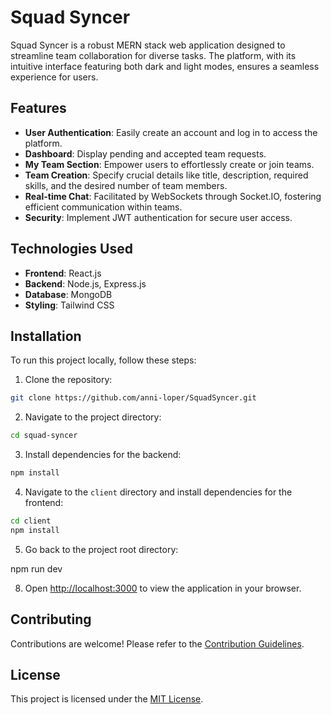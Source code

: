 # Squad Syncer

Squad Syncer is a robust MERN stack web application designed to streamline team collaboration for diverse tasks. The platform, with its intuitive interface featuring both dark and light modes, ensures a seamless experience for users. 

## Features

- **User Authentication**: Easily create an account and log in to access the platform.
- **Dashboard**: Display pending and accepted team requests.
- **My Team Section**: Empower users to effortlessly create or join teams.
- **Team Creation**: Specify crucial details like title, description, required skills, and the desired number of team members.
- **Real-time Chat**: Facilitated by WebSockets through Socket.IO, fostering efficient communication within teams.
- **Security**: Implement JWT authentication for secure user access.

## Technologies Used

- **Frontend**: React.js
- **Backend**: Node.js, Express.js
- **Database**: MongoDB
- **Styling**: Tailwind CSS

## Installation

To run this project locally, follow these steps:

1. Clone the repository:

```bash
git clone https://github.com/anni-loper/SquadSyncer.git
```

2. Navigate to the project directory:

```bash
cd squad-syncer
```

3. Install dependencies for the backend:

```bash
npm install
```

4. Navigate to the `client` directory and install dependencies for the frontend:

```bash
cd client
npm install
```

5. Go back to the project root directory:

npm run dev

8. Open [http://localhost:3000](http://localhost:3000) to view the application in your browser.

## Contributing

Contributions are welcome! Please refer to the [Contribution Guidelines](CONTRIBUTING.md).

## License

This project is licensed under the [MIT License](LICENSE).
